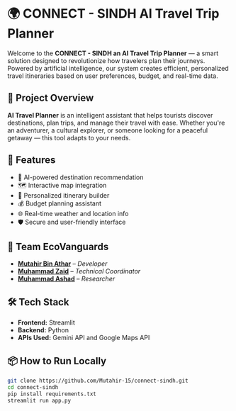 # 🌍 CONNECT - SINDH AI Travel Trip Planner

Welcome to the **CONNECT - SINDH an AI Travel Trip Planner** — a smart solution designed to revolutionize how travelers plan their journeys. Powered by artificial intelligence, our system creates efficient, personalized travel itineraries based on user preferences, budget, and real-time data.

## 🚀 Project Overview

**AI Travel Planner** is an intelligent assistant that helps tourists discover destinations, plan trips, and manage their travel with ease. Whether you're an adventurer, a cultural explorer, or someone looking for a peaceful getaway — this tool adapts to your needs.

## 🎯 Features

- 🧠 AI-powered destination recommendation
- 🗺️ Interactive map integration
- 📅 Personalized itinerary builder
- 💰 Budget planning assistant
- 🌐 Real-time weather and location info
- 🛡️ Secure and user-friendly interface

## 👥 Team EcoVanguards

- **[Mutahir Bin Athar](https://www.linkedin.com/in/mutahir-bin-athar-516b15257/)** – *Developer* 
- **[Muhammad Zaid](https://www.linkedin.com/in/muhammad-zaid-chandio )** – *Technical Coordinator*
- **[Muhammad Ashad](www.linkedin.com/in/muhammad-ashhad-3a00652bb)** – *Researcher*  

## 🛠️ Tech Stack

- **Frontend:** Streamlit
- **Backend:** Python
- **APIs Used:** Gemini API and Google Maps API
  

## 📦 How to Run Locally

```bash
git clone https://github.com/Mutahir-15/connect-sindh.git
cd connect-sindh
pip install requirements.txt
streamlit run app.py
